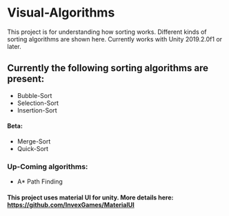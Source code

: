 # Visual-Algorithms
This project is for understanding how sorting works. Different kinds of sorting algorithms are shown here. Currently works with Unity 2019.2.0f1 or later.

## Currently the following sorting algorithms are present:
* Bubble-Sort
* Selection-Sort
* Insertion-Sort
#### Beta:
* Merge-Sort
* Quick-Sort
### Up-Coming algorithms:
* A* Path Finding

#### This project uses material UI for unity. More details here: https://github.com/InvexGames/MaterialUI
